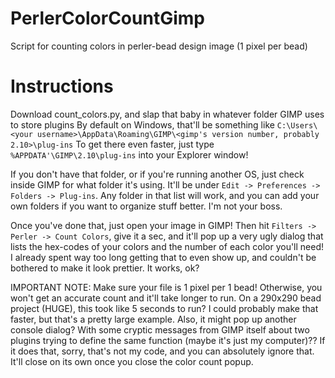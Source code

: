 # PerlerColorCountGimp
Script for counting colors in perler-bead design image (1 pixel per bead)

# Instructions
Download count_colors.py, and slap that baby in whatever folder GIMP uses to store plugins
By default on Windows, that'll be something like `C:\Users\<your username>\AppData\Roaming\GIMP\<gimp's version number, probably 2.10>\plug-ins`
To get there even faster, just type `%APPDATA'\GIMP\2.10\plug-ins` into your Explorer window!

If you don't have that folder, or if you're running another OS, just check inside GIMP for what folder it's using. It'll be under `Edit -> Preferences -> Folders -> Plug-ins`. Any folder in that list will work, and you can add your own folders if you want to organize stuff better. I'm not your boss.

Once you've done that, just open your image in GIMP! Then hit `Filters -> Perler -> Count Colors`, give it a sec, and it'll pop up a very ugly dialog that lists the hex-codes of your colors and the number of each color you'll need! I already spent way too long getting that to even show up, and couldn't be bothered to make it look prettier. It works, ok?

IMPORTANT NOTE: Make sure your file is 1 pixel per 1 bead! Otherwise, you won't get an accurate count and it'll take longer to run. On a 290x290 bead project (HUGE), this took like 5 seconds to run? I could probably make that faster, but that's a pretty large example. Also, it might pop up another console dialog? With some cryptic messages from GIMP itself about two plugins trying to define the same function (maybe it's just my computer)?? If it does that, sorry, that's not my code, and you can absolutely ignore that. It'll close on its own once you close the color count popup.
